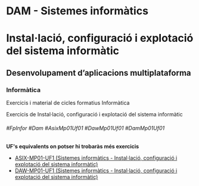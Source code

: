 # DAM - Sistemes informàtics
# Instal·lació, configuració i explotació del sistema informàtic
## Desenvolupament d’aplicacions multiplataforma
### Informàtica

Exercicis i material de cicles formatius Informàtica

Exercicis de Instal·lació, configuració i explotació del sistema informàtic

###### #FpInfor #Dam #AsixMp01Uf01 #DawMp01Uf01 #DamMp01Uf01

**UF's equivalents on potser hi trobaràs més exercicis**
* [ASIX-MP01-UF1 (Sistemes informàtics - Instal·lació, configuració i explotació del sistema informàtic)](/ASIX/ASIX-MP01/ASIX-MP01-UF1)
* [DAW-MP01-UF1 (Sistemes informàtics - Instal·lació, configuració i explotació del sistema informàtic)](/DAW/DAW-MP01/DAW-MP01-UF1)
